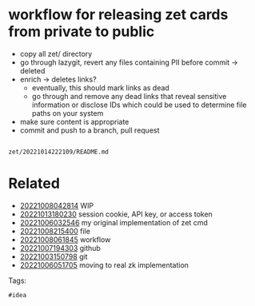 # workflow for releasing zet cards from private to public

- copy all zet/ directory
- go through lazygit, revert any files containing PII before commit -> deleted
- enrich -> deletes links?
  - eventually, this should mark links as dead
  - go through and remove any dead links that reveal sensitive information or disclose IDs which could be used to determine file paths on your system
- make sure content is appropriate
- commit and push to a branch, pull request

```
```

` zet/20221014222109/README.md `

# Related

- [20221008042814](/zet/20221008042814/README.md) WIP
- [20221013180230](/zet/20221013180230/README.md) session cookie, API key, or access token
- [20221006032546](/zet/20221006032546/README.md) my original implementation of zet cmd
- [20221008215400](/zet/20221008215400/README.md) file
- [20221008061845](/zet/20221008061845/README.md) workflow
- [20221007194303](/zet/20221007194303/README.md) github
- [20221003150798](/zet/20221003150798/README.md) git
- [20221006051705](/zet/20221006051705/README.md) moving to real zk implementation

Tags:

    #idea
